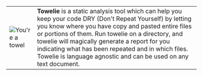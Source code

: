 <table>
<tr>
<td>
<img  src="https://github.com/rdgd/towelie/raw/master/assets/towel.png" alt="You're a towel" />
</td>
<td>
<b>Towelie</b> is a static analysis tool which can help you keep your code DRY (Don't Repeat Yourself) by letting you know where you have copy and pasted entire files or portions of them. Run towelie on a directory, and towelie will magically generate a report for you indicating what has been repeated and in which files. Towelie is language agnostic and can be used on any text document.
</td>
</tr>
</table>

